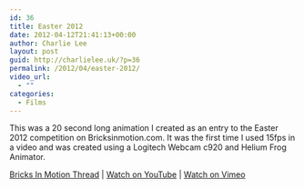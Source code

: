 ```yaml
---
id: 36
title: Easter 2012
date: 2012-04-12T21:41:13+00:00
author: Charlie Lee
layout: post
guid: http://charlielee.uk/?p=36
permalink: /2012/04/easter-2012/
video_url:
  - ""
categories:
  - Films
---
```

This was a 20 second long animation I created as an entry to the Easter 2012 competition on Bricksinmotion.com. It was the first time I used 15fps in a video and was created using a Logitech Webcam c920 and Helium Frog Animator.
  
<a href="http://www.bricksinmotion.com/forums/topic/18866/easter-2012-children-its-time-for-an-easter-egg-hunt/" target="_blank">Bricks In Motion Thread</a> | <a href="https://www.youtube.com/watch?v=Dpk-OX9LJZo" target="_blank">Watch on YouTube</a> | <a href="http://vimeo.com/58993246" target="_blank">Watch on Vimeo</a>